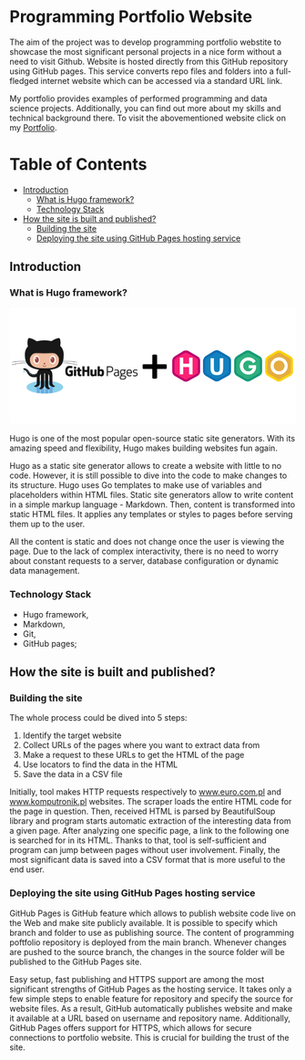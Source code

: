 # Programming Portfolio Website

The aim of the project was to develop programming portfolio webstite to showcase the most significant personal projects in a nice form without a need to visit Github. Website is hosted directly from this GitHub repository using GitHub pages. This service converts repo files and folders into a full-fledged internet website which can be accessed via a standard URL link.

My portfolio provides examples of performed programming and data science projects. Additionally, you can find out more about my skills and technical background there. To visit the abovementioned website click on my [Portfolio](https://maciejpyra.github.io/programming-portfolio-website/).


# Table of Contents

  * [Introduction](#intro)
     * [What is Hugo framework?](#intro1)
     * [Technology Stack](#intro2)
  * [How the site is built and published?](#desc)
     * [Building the site](#desc1)
     * [Deploying the site using GitHub Pages hosting service](#desc2)


<a name="intro"></a>
<a name="intro1"></a>
## Introduction
### What is Hugo framework?

<p align="center">
  <img src="https://github.com/MaciejPyra/programming-portfolio-website/blob/main/GitHub_Hugo.png" />
</p>

Hugo is one of the most popular open-source static site generators. With its amazing speed and flexibility, Hugo makes building websites fun again.

Hugo as a static site generator allows to create a website with little to no code. However, it is still possible to dive into the code to make changes to its structure. Hugo uses Go templates to make use of variables and placeholders within HTML files. Static site generators allow to write content in a simple markup language - Markdown. Then, content is transformed into static HTML files. It applies any templates or styles to pages before serving them up to the user.

All the content is static and does not change once the user is viewing the page. Due to the lack of complex interactivity, there is no need to worry about constant requests to a server, database configuration or dynamic data management.


<a name="intro2"></a>
### Technology Stack
* Hugo framework,
* Markdown,
* Git,
* GitHub pages;


<a name="desc"></a>
## How the site is built and published?

<a name="desc1"></a>
### Building the site
The whole process could be dived into 5 steps:

1. Identify the target website
3. Collect URLs of the pages where you want to extract data from
4. Make a request to these URLs to get the HTML of the page
5. Use locators to find the data in the HTML
6. Save the data in a CSV file

Initially, tool makes HTTP requests respectively to www.euro.com.pl and www.komputronik.pl websites. The scraper loads the entire HTML code for the page in question. Then, received HTML is parsed by BeautifulSoup library and program starts automatic extraction of the interesting data from a given page. After analyzing one specific page, a link to the following one is searched for in its HTML. Thanks to that, tool is self-sufficient and program can jump between pages without user involvement. Finally, the most significant data is saved into a CSV format that is more useful to the end user.


<a name="desc2"></a>
### Deploying the site using GitHub Pages hosting service

GitHub Pages is GitHub feature which allows to publish website code live on the Web and make site publicly available. It is possible to specify which branch and folder to use as publishing source. The content of programming poftfolio repository is deployed from the main branch. Whenever changes are pushed to the source branch, the changes in the source folder will be published to the GitHub Pages site.

Easy setup, fast publishing and HTTPS support are among the most significant strengths of GitHub Pages as the hosting service. It takes only a few simple steps to enable feature for repository and specify the source for website files. As a result, GitHub automatically publishes website and make it available at a URL based on username and repository name. Additionally, GitHub Pages offers support for HTTPS, which allows for secure connections to portfolio website. This is crucial for building the trust of the site.

